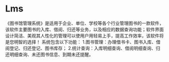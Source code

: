# Lms
 《图书馆管理系统》是适用于企业、单位、学校等各个行业管理图书的一款软件，该软件主要图书的入库、借阅、归还等业务，以及相应的数据查询功能；软件界面设计简洁、美观其人性化的管理可以使用户用轻易上手，提高工作效率，该软件将是您明智的选择！ 系统包含以下功能： 1.图书管理：办理借书卡、图书入库、借阅登记、归还登记、图书库存； 2.统计查询：入库明细查询、借阅明细查询、归还明细查询、未还图书信息、到期未还提醒。
